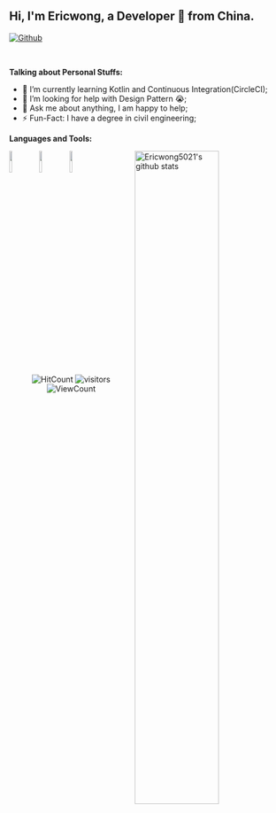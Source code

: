 <!-- Your title -->
## Hi, I'm Ericwong, a Developer 🚀 from China.

<!-- Your badges
You can use the website to generate badges: https://shields.io/
-->

[![Github](https://img.shields.io/badge/-Github-000?style=flat&logo=Github&logoColor=white)](https://github.com/Ericwong5021)
<!--
[![Linkedin](https://img.shields.io/badge/-LinkedIn-blue?style=flat&logo=Linkedin&logoColor=white)](https://www.linkedin.com/in/murillo-comino-6124ab49/)
[![Instagram](https://img.shields.io/badge/-Instagram-c13584?style=flat&labelColor=c13584&logo=instagram&logoColor=white)](https://www.instagram.com/murillo_comino/)
[![Gmail](https://img.shields.io/badge/-Gmail-c14438?style=flat&logo=Gmail&logoColor=white)](mailto:murillo.comino@gmail.com)
[![Outlook](https://img.shields.io/badge/-Outlook-0078D4?style=flat&logo=Microsoft-Outlook&logoColor=white)](mailto:murillo_comino@hotmail.com)
-->
&nbsp;

<!-- Talking about you -->
**Talking about Personal Stuffs:**

- 🌱 I’m currently learning Kotlin and Continuous Integration(CircleCI); 
- 🤔 I’m looking for help with Design Pattern 😭;
- 💬 Ask me about anything, I am happy to help;
- ⚡️ Fun-Fact: I have a degree in civil engineering;

**Languages and Tools:** 

<!-- Your github readme stats
You can use this api: https://github.com/anuraghazra/github-readme-stats
-->
<p>
  <a href="https://github.com/Ericwong5021/handle-path-oz">
    <img width="55%" align="right" alt="Ericwong5021's github stats" src="https://github-readme-stats.vercel.app/api?username=Ericwong5021&show_icons=true&hide_border=true" />
  </a>
  
  <!-- Your languages and tools. Be careful with the alignment. 
  You can use this sites to get logos: https://www.vectorlogo.zone or https://simpleicons.org/

  -->
  <code><img width="10%" src="https://www.vectorlogo.zone/logos/ros/ros-ar21.svg"></code>
  <code><img width="10%" src="https://www.freertos.org/fr-content-src/uploads/2018/07/logo-1.jpg"></code>
  <code><img width="10%" src="https://www.rt-thread.io/images/logo.png"></code>
</p>

<!-- Your hits or visitors
site: http://hits.dwyl.com or https://visitor-badge.glitch.me
Both apis are in trouble due to the number of requests, if you know any other to register visitors, great
-->
<p align="center">
  <img alt="HitCount" src="http://hits.dwyl.com/Ericwong5021/Ericwong5021.svg" />
  <img alt="visitors" src="https://visitor-badge.glitch.me/badge?page_id=Ericwong5021.Ericwong5021" />
  <!-- https://github.com/wesky93/views this is a clone of the hits -->
  <img alt="ViewCount" src="https://views.whatilearened.today/views/github/Ericwong5021/Ericwong5021.svg" />
</p>
